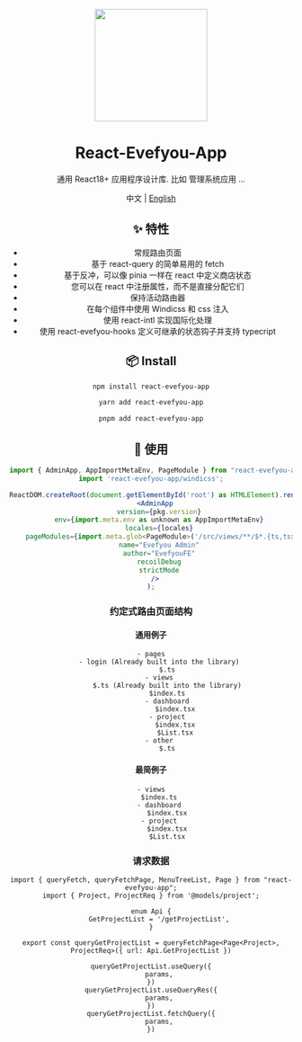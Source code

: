 <p align="center">
  <a href="https://ant.design">
    <img width="200" src="">
  </a>
</p>

<h1 align="center">React-Evefyou-App</h1>

<div align="center">

通用 React18+ 应用程序设计库. 比如 管理系统应用 ...

中文 | [English](./README.md)

## ✨ 特性

- 常规路由页面
- 基于 react-query 的简单易用的 fetch
- 基于反冲，可以像 pinia 一样在 react 中定义商店状态
- 您可以在 react 中注册属性，而不是直接分配它们
- 保持活动路由器
- 在每个组件中使用 Windicss 和 css 注入
- 使用 react-intl 实现国际化处理
- 使用 react-evefyou-hooks 定义可继承的状态钩子并支持 typecript

## 📦 Install

```bash
npm install react-evefyou-app
```

```bash
yarn add react-evefyou-app
```

```bash
pnpm add react-evefyou-app
```

## 🔨 使用

```jsx
import { AdminApp, AppImportMetaEnv, PageModule } from "react-evefyou-app";
import 'react-evefyou-app/windicss';

ReactDOM.createRoot(document.getElementById('root') as HTMLElement).render(
  <AdminApp
    version={pkg.version}
    env={import.meta.env as unknown as AppImportMetaEnv}
    locales={locales}
    pageModules={import.meta.glob<PageModule>('/src/views/**/$*.{ts,tsx}')}
    name="Evefyou Admin"
    author="EvefyouFE"
    recoilDebug
    strictMode
  />
);
```

### 约定式路由页面结构

#### 通用例子

```
- pages
    - login (Already built into the library)
        $.ts
    - views
        $.ts (Already built into the library)
        $index.ts
        - dashboard
            $index.tsx
        - project
            $index.tsx
            $List.tsx
    - other
        $.ts
```

#### 最简例子

```
- views
    $index.ts
    - dashboard
        $index.tsx
    - project
        $index.tsx
        $List.tsx
```

### 请求数据

```
import { queryFetch, queryFetchPage, MenuTreeList, Page } from "react-evefyou-app";
import { Project, ProjectReq } from '@models/project';

enum Api {
    GetProjectList = '/getProjectList',
}

export const queryGetProjectList = queryFetchPage<Page<Project>, ProjectReq>({ url: Api.GetProjectList })

queryGetProjectList.useQuery({
    params,
})
queryGetProjectList.useQueryRes({
    params,
})
queryGetProjectList.fetchQuery({
    params,
})
```
